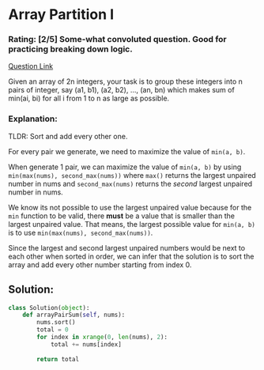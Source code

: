 # Array Partition I
### Rating: [2/5] Some-what convoluted question. Good for practicing breaking down logic.
[Question Link](https://leetcode.com/problems/array-partition-i/)  

Given an array of 2n integers, your task is to group these integers into n pairs of integer, say (a1, b1), (a2, b2), ..., (an, bn) which makes sum of min(ai, bi) for all i from 1 to n as large as possible.    

### Explanation:
TLDR: Sort and add every other one.

For every pair we generate, we need to maximize the value of ```min(a, b)```. 

When generate 1 pair, we can maximize the value of ```min(a, b)``` by using ```min(max(nums), second_max(nums))```
where ```max()``` returns the largest unpaired number in nums and ```second_max(nums)``` returns the *second* largest unpaired number in nums.

We know its not possible to use the largest unpaired value because for the ```min``` function to be valid, there **must** be a value that is smaller than the largest unpaired value. That means, the largest possible value for ```min(a, b)``` is to use 
```min(max(nums), second_max(nums))```.

Since the largest and second largest unpaired numbers would be next to each other when sorted in order, we can infer that the solution is to sort the array and add every other number starting from index 0.

## Solution:
```Python
class Solution(object):
    def arrayPairSum(self, nums):
        nums.sort()
        total = 0
        for index in xrange(0, len(nums), 2):
            total += nums[index]
            
        return total
```
